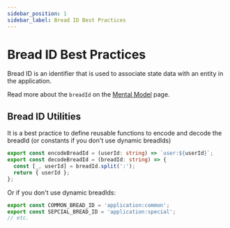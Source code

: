 ```yaml
---
sidebar_position: 1
sidebar_label: Bread ID Best Practices
---
```


# Bread ID Best Practices

Bread ID is an identifier that is used to associate state data with an entity in the application.

Read more about the `breadId` on the [Mental Model](../mental-model.md) page.

## Bread ID Utilities

It is a best practice to define reusable functions to encode and decode the breadId (or constants if you don't use dynamic breadIds)

```ts
export const encodeBreadId = (userId: string) => `user:${userId}`;
export const decodeBreadId = (breadId: string) => {
  const [_, userId] = breadId.split(':');
  return { userId };
};
```
Or if you don't use dynamic breadIds:

```ts
export const COMMON_BREAD_ID = 'application:common';
export const SEPCIAL_BREAD_ID = 'application:special';
// etc.
```
